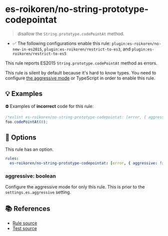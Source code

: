 # es-roikoren/no-string-prototype-codepointat
> disallow the `String.prototype.codePointAt` method.

- ✅ The following configurations enable this rule: `plugin:es-roikoren/no-new-in-es2015`, `plugin:es-roikoren/restrict-to-es3`, and `plugin:es-roikoren/restrict-to-es5`

This rule reports ES2015 `String.prototype.codePointAt` method as errors.

This rule is silent by default because it's hard to know types. You need to configure [the aggressive mode](../#the-aggressive-mode) or TypeScript in order to enable this rule.

## 💡 Examples

⛔ Examples of **incorrect** code for this rule:

```js
/*eslint es-roikoren/no-string-prototype-codepointat: [error, { aggressive: true }] */
foo.codePointAt(0);
```

## 🔧 Options

This rule has an option.

```yml
rules:
  es-roikoren/no-string-prototype-codepointat: [error, { aggressive: false }]
```

### aggressive: boolean

Configure the aggressive mode for only this rule.
This is prior to the `settings.es.aggressive` setting.

## 📚 References

- [Rule source](https://github.com/roikoren755/eslint-plugin-es/blob/v2.0.11/src/rules/no-string-prototype-codepointat.ts)
- [Test source](https://github.com/roikoren755/eslint-plugin-es/blob/v2.0.11/tests/src/rules/no-string-prototype-codepointat.ts)
